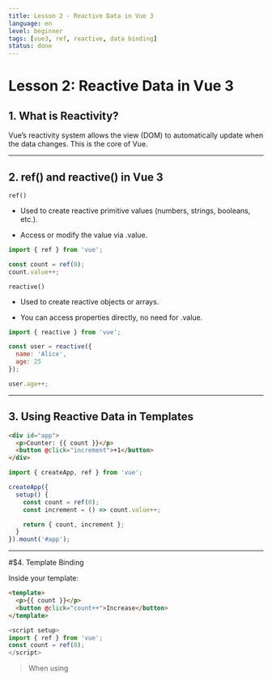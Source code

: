 ```yaml
---
title: Lesson 2 - Reactive Data in Vue 3
language: en
level: beginner
tags: [vue3, ref, reactive, data binding]
status: done
---
```


# Lesson 2: Reactive Data in Vue 3

## 1. What is Reactivity?

Vue’s reactivity system allows the view (DOM) to automatically update when the data changes. This is the core of Vue.

---

## 2. ref() and reactive() in Vue 3

`ref()`

- Used to create reactive primitive values (numbers, strings, booleans, etc.).

- Access or modify the value via .value.

```js
import { ref } from 'vue';

const count = ref(0);
count.value++;
```

`reactive()`

- Used to create reactive objects or arrays.

- You can access properties directly, no need for .value.

```js
import { reactive } from 'vue';

const user = reactive({
  name: 'Alice',
  age: 25
});

user.age++;
```

---

## 3. Using Reactive Data in Templates

```html
<div id="app">
  <p>Counter: {{ count }}</p>
  <button @click="increment">+1</button>
</div>
```

```js
import { createApp, ref } from 'vue';

createApp({
  setup() {
    const count = ref(0);
    const increment = () => count.value++;

    return { count, increment };
  }
}).mount('#app');
```

---

#$4. Template Binding

Inside your template:

```html
<template>
  <p>{{ count }}</p>
  <button @click="count++">Increase</button>
</template>
```
```js
<script setup>
import { ref } from 'vue';
const count = ref(0);
</script>
```

> When using <script setup>, you don't need to write return or setup() manually.

## 5. Important Notes

- ref() values need .value in JavaScript, but **not in templates**.

- reactive() is good for objects, but cannot be destructured directly (it breaks reactivity).

- You can use toRefs() or computed() to preserve reactivity when destructuring.

---

## 6. Lesson Quiz (with Answers)

### Q1: What is the purpose of `ref()` in Vue 3?

- A. To define components  
- B. To make primitive values reactive  
- C. To loop through arrays  
- D. To bind HTML attributes

**Answer: B**

---

### Q2: What does `.value` do when using `ref()`?

- A. It returns a string version of the variable  
- B. It accesses the inner value of a ref-wrapped variable  
- C. It defines a new computed property  
- D. It triggers a re-render manually

**Answer: B**

---

### Q3: What kind of data is best used with `reactive()`?

- A. Boolean  
- B. String  
- C. Object or Array  
- D. Number

**Answer: C**

---

### Q4: Which of the following statements is TRUE?

- A. `ref()` and `reactive()` can be used interchangeably at all times  
- B. `reactive()` returns a Proxy and works well with objects  
- C. `ref()` is used to watch changes in templates only  
- D. `reactive()` is for read-only data

**Answer: B**

---

### Q5: In the Vue template, how do you display a `ref()` value?

```html
<!-- Choose the correct usage -->
<p>{{ counter }}</p>  
<p>{{ counter.value }}</p>  
<p>{{ ref(counter) }}</p>
```

**Answer: {{ counter }}**

> Note: Even though .value is required in JS, Vue template syntax unwraps it automatically.







